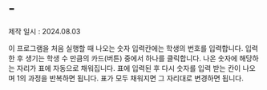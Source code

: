# -
제작 일시 : 2024.08.03

이 프로그램을 처음 실행할 때 나오는 숫자 입력칸에는 학생의 번호를 입력합니다.
입력한 후 생기는 학생 수 만큼의 카드(버튼) 중에서 하나를 클릭합니다.
나온 숫자에 해당하는 자리가 표에 자동으로 채워집니다.
표에 입력된 후 다시 숫자를 입력 받는 칸이 나오며 1의 과정을 반복하면 됩니다.
표가 모두 채워지면 그 자리대로 변경하면 됩니다.
